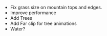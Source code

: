 * Fix grass size on mountain tops and edges.
* Improve performance
* Add Trees
* Add Far clip for tree animations
* Water?
